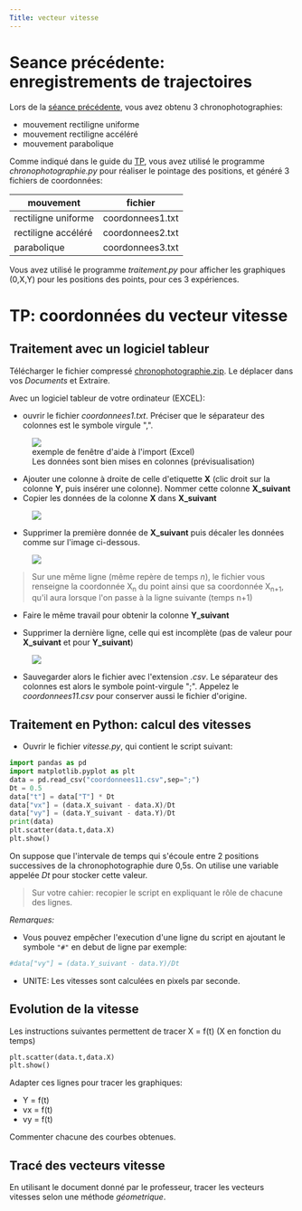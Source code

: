 ```yaml
---
Title: vecteur vitesse
---
```


# Seance précédente: enregistrements de trajectoires
Lors de la [séance précédente](/docs/PC_1ere/meca/page1/#pointage-des-positions), vous avez obtenu 3 chronophotographies:

* mouvement rectiligne uniforme
* mouvement rectiligne accéléré
* mouvement parabolique

Comme indiqué dans le guide du [TP](/docs/PC_1ere/meca/page1/#pointage-des-positions), vous avez utilisé le programme *chronophotographie.py* pour réaliser le pointage des positions, et généré 3 fichiers de coordonnées:

| mouvement | fichier |
|--- |--- |
| rectiligne uniforme | coordonnees1.txt |
| rectiligne accéléré | coordonnees2.txt |
| parabolique | coordonnees3.txt |

Vous avez utilisé le programme *traitement.py* pour afficher les graphiques (0,X,Y) pour les positions des points, pour ces 3 expériences. 

# TP: coordonnées du vecteur vitesse
## Traitement avec un logiciel tableur
Télécharger le fichier compressé <a href="/scripts/meca/chronophotographie.zip" download="chronophotograpie.zip">chronophotographie.zip</a>. Le déplacer dans vos *Documents* et Extraire.

Avec un logiciel tableur de votre ordinateur (EXCEL):

* ouvrir le fichier *coordonnees1.txt*. Préciser que le séparateur des colonnes est le symbole virgule ",".

<figure>
  <img src="../images/import.png">
<figcaption>exemple de fenêtre d'aide à l'import (Excel)<br>
Les données sont bien mises en colonnes (prévisualisation)</figcaption>
</figure>

* Ajouter une colonne à droite de celle d'etiquette **X** (clic droit sur la colonne **Y**, puis insérer une colonne). Nommer cette colonne **X_suivant**
* Copier les données de la colonne **X** dans **X_suivant**

<figure>
  <img src="../images/excel1.png">
</figure>

* Supprimer la première donnée de **X_suivant** puis décaler les données comme sur l'image ci-dessous.

<figure>
  <img src="../images/excel2.png">
</figure>

> Sur une même ligne (même repère de temps *n*), le fichier vous renseigne la coordonnée X<sub>n</sub> du point ainsi que sa coordonnée X<sub>n+1</sub>, qu'il aura lorsque l'on passe à la ligne suivante (temps n+1)

* Faire le même travail pour obtenir la colonne **Y_suivant**

* Supprimer la dernière ligne, celle qui est incomplète (pas de valeur pour **X_suivant** et pour **Y_suivant**)

<figure>
  <img src="../images/excel3.png">
</figure>

* Sauvegarder alors le fichier avec l'extension *.csv*. Le séparateur des colonnes est alors le symbole point-virgule ";". Appelez le *coordonnees11.csv* pour conserver aussi le fichier d'origine.

## Traitement en Python: calcul des vitesses
* Ouvrir le fichier *vitesse.py*, qui contient le script suivant:

```python
import pandas as pd  
import matplotlib.pyplot as plt
data = pd.read_csv("coordonnees11.csv",sep=";")
Dt = 0.5
data["t"] = data["T"] * Dt
data["vx"] = (data.X_suivant - data.X)/Dt
data["vy"] = (data.Y_suivant - data.Y)/Dt
print(data)
plt.scatter(data.t,data.X)
plt.show()
```

On suppose que l'intervale de temps qui s'écoule entre 2 positions successives de la chronophotographie dure 0,5s. On utilise une variable appelée *Dt* pour stocker cette valeur.

> Sur votre cahier: recopier le script en expliquant le rôle de chacune des lignes. 

*Remarques:*

* Vous pouvez empêcher l'execution d'une ligne du script en ajoutant le symbole `"#"` en debut de ligne par exemple:

```python
#data["vy"] = (data.Y_suivant - data.Y)/Dt
```  

* UNITE: Les vitesses sont calculées en pixels par seconde.


## Evolution de la vitesse
Les instructions suivantes permettent de tracer X = f(t) (X en fonction du temps)

```python
plt.scatter(data.t,data.X)
plt.show()
```

Adapter ces lignes pour tracer les graphiques:

* Y = f(t)
* vx = f(t)
* vy = f(t)

Commenter chacune des courbes obtenues.

## Tracé des vecteurs vitesse
En utilisant le document donné par le professeur, tracer les vecteurs vitesses selon une méthode *géometrique*.


